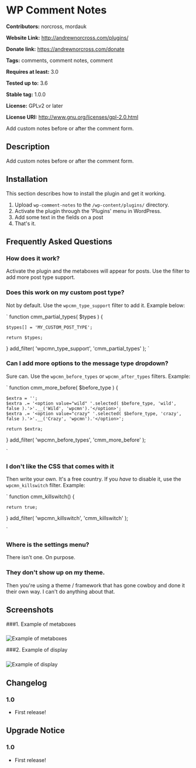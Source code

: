# WP Comment Notes #
**Contributors:** norcross, mordauk  
**Website Link:** http://andrewnorcross.com/plugins/  
**Donate link:** https://andrewnorcross.com/donate  
**Tags:** comments, comment notes, comment  
**Requires at least:** 3.0  
**Tested up to:** 3.6  
**Stable tag:** 1.0.0  
**License:** GPLv2 or later  
**License URI:** http://www.gnu.org/licenses/gpl-2.0.html  

Add custom notes before or after the comment form.

## Description ##

Add custom notes before or after the comment form.


## Installation ##

This section describes how to install the plugin and get it working.

1. Upload `wp-comment-notes` to the `/wp-content/plugins/` directory.
2. Activate the plugin through the 'Plugins' menu in WordPress.
3. Add some text in the fields on a post
4. That's it.


## Frequently Asked Questions ##


### How does it work? ###

Activate the plugin and the metaboxes will appear for posts. Use the filter to add more post type support.

### Does this work on my custom post type? ###

Not by default. Use the `wpcmn_type_support` filter to add it. Example below:

`
function cmm_partial_types( $types ) {

	$types[] = 'MY_CUSTOM_POST_TYPE';

	return $types;
}
add_filter( 'wpcmn_type_support', 'cmm_partial_types' );
`

### Can I add more options to the message type dropdown? ###

Sure can. Use the `wpcmn_before_types` or `wpcmn_after_types` filters. Example:

`
function cmm_more_before( $before_type ) {

	$extra = '';
	$extra .= '<option value="wild" '.selected( $before_type, 'wild', false ).'>'.__('Wild', 'wpcmn').'</option>';
	$extra .= '<option value="crazy" '.selected( $before_type, 'crazy', false ).'>'.__('Crazy', 'wpcmn').'</option>';

	return $extra;

}
add_filter( 'wpcmn_before_types', 'cmm_more_before' );

`

### I don't like the CSS that comes with it ###

Then write your own. It's a free country. If you *have* to disable it, use the `wpcmn_killswitch` filter. Example:

`
function cmm_killswitch() {

	return true;

}
add_filter( 'wpcmn_killswitch', 'cmm_killswitch' );

`

### Where is the settings menu? ###

There isn't one. On purpose.

### They don't show up on my theme. ###

Then you're using a theme / framework that has gone cowboy and done it their own way. I can't do anything about that.


## Screenshots ##

###1. Example of metaboxes###
![Example of metaboxes](http://s.wordpress.org/extend/plugins/wp-comment-notes/screenshot-1.png)

###2. Example of display###
![Example of display](http://s.wordpress.org/extend/plugins/wp-comment-notes/screenshot-2.png)




## Changelog ##

### 1.0 ###
* First release!


## Upgrade Notice ##

### 1.0 ###
* First release!
